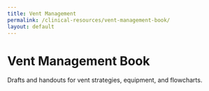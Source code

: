 ```yaml
---
title: Vent Management
permalink: /clinical-resources/vent-management-book/
layout: default
---
```


# Vent Management Book

Drafts and handouts for vent strategies, equipment, and flowcharts.

